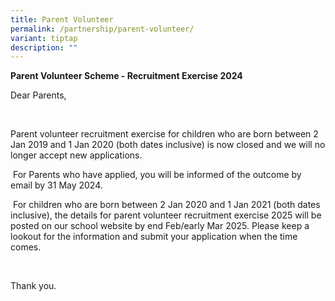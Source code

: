```yaml
---
title: Parent Volunteer
permalink: /partnership/parent-volunteer/
variant: tiptap
description: ""
---
```

<p><strong>Parent Volunteer Scheme - Recruitment Exercise 2024</strong>
</p>
<p></p>
<p>Dear Parents,</p>
<p>&nbsp;</p>
<p>Parent volunteer recruitment exercise for children who are born between
2 Jan 2019 and 1 Jan 2020 (both dates inclusive) is now closed and we will
no longer accept new applications.</p>
<p>&nbsp;For Parents who have applied, you will be informed of the outcome
by email by 31 May 2024.</p>
<p>&nbsp;For children who are born between 2 Jan 2020 and 1 Jan 2021 (both
dates inclusive), the details for parent volunteer recruitment exercise
2025 will be posted on our school website by end Feb/early Mar 2025. Please
keep a lookout for the information and submit your application when the
time comes.</p>
<p>&nbsp;</p>
<p>Thank you.</p>